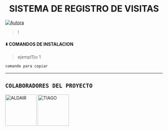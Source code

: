 <h1 align="center">SISTEMA DE REGISTRO DE VISITAS</h1>
<p>
<a href="https://tinyurl.com/2p9kb7yd"><img title="Autora" src="https://img.shields.io/badge/Autor-Cawna-orange?style=for-the-badge&logo=github"></a>
</p>

> !

#### ⬇️ COMANDOS DE INSTALACION
> ejempl1}o 1
```bash
comando para copiar
``` 
----

## `COLABORADORES DEL PROYECTO` 
<a href="https://github.com/devald7"><img src="https://github.com/devald7.png" width="100" height="100" alt="ALDAIR"/></a>
<a href="https://github.com/Dev-Cawna"><img src="https://github.com/Dev-Cawna.png" width="100" height="100" alt="TIAGO"/></a>
